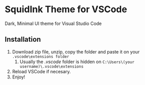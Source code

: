 # SquidInk Theme for VSCode
Dark, Minimal UI theme for Visual Studio Code

## Installation

1. Download zip file, unzip, copy the folder and paste it on your ```.vscode\extensions folder```
    1. Usually the _.vscode_ folder is hidden on ```C:\Users\(your username)\.vscode\extensions```
2. Reload VSCode if necesary.
3. Enjoy!
